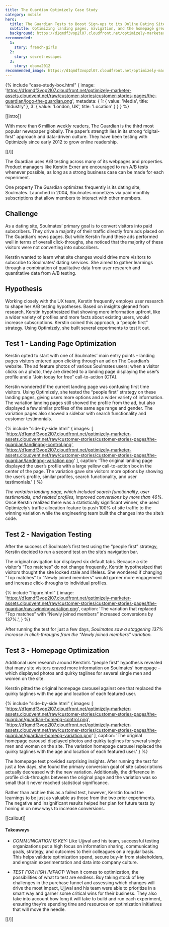 ```yaml
---
title: The Guardian Optimizely Case Study
category: mobile
hero:
  title: The Guardian Tests to Boost Sign-ups to its Online Dating Site
  subtitle: Optimizing landing pages, navigation, and the homepage grew subscriptions
  background: https://d1qmdf3vop2l07.cloudfront.net/optimizely-marketer-assets.cloudvent.net/raw/customer-stories/customer-stories-pages/the-guardian/theguardian-hero.jpg
recommended:
  1:
    story: french-girls
  2:
    story: secret-escapes
  3:
    story: obama2012
recommended_image: https://d1qmdf3vop2l07.cloudfront.net/optimizely-marketer-assets.cloudvent.net/raw/customer-stories/customer-stories-pages/the-guardian/theguardian-hero.jpg
---
```

{% include "case-study-box.html"
  {
    image: 'https://d1qmdf3vop2l07.cloudfront.net/optimizely-marketer-assets.cloudvent.net/raw/customer-stories/customer-stories-pages/the-guardian/logo-the-guardian.png',
    metadata: {
      1: {
        value: 'Media',
        title: 'Industry'
      },
      3: {
        value: 'London, UK',
        title: 'Location'
      }
    }
  }
%}

[[intro]]

With more than 6 million weekly readers, The Guardian is the third most popular newspaper globally. The paper’s strength lies in its strong “digital-first” approach and data-driven culture. They have been testing with Optimizely since early 2012 to grow online readership.

[[/]]

The Guardian uses A/B testing across many of its webpages and properties. Product managers like Kerstin Exner are encouraged to run A/B tests whenever possible, as long as a strong business case can be made for each experiment.

One property The Guardian optimizes frequently is its dating site, Soulmates. Launched in 2004, Soulmates monetizes via paid monthly subscriptions that allow members to interact with other members.

## Challenge

As a dating site, Soulmates’ primary goal is to convert visitors into paid subscribers. They drive a majority of their traffic directly from ads placed on The Guardian’s news pages. But while Kerstin found these ads performed well in terms of overall click-throughs, she noticed that the majority of these visitors were not converting into subscribers.

Kerstin wanted to learn what site changes would drive more visitors to subscribe to Soulmates’ dating services. She aimed to gather learnings through a combination of qualitative data from user research and quantitative data from A/B testing.

## Hypothesis

Working closely with the UX team, Kerstin frequently employs user research to shape her A/B testing hypotheses. Based on insights gleaned from research, Kerstin hypothesized that showing more information upfront, like a wider variety of profiles and more facts about existing users, would increase subscriptions. Kerstin coined this approach, a “people first” strategy. Using Optimizely, she built several experiments to test it out.

## Test 1 - Landing Page Optimization

Kerstin opted to start with one of Soulmates’ main entry points – landing pages visitors entered upon clicking through an ad on The Guardian’s website. The ad feature photos of various Soulmates users; when a visitor clicks on a photo, they are directed to a landing page displaying the user’s profile and a “Join today for free” call-to-action (CTA).

Kerstin wondered if the current landing page was confusing first time visitors. Using Optimizely, she tested the “people first” strategy on these landing pages, giving users more options and a wider variety of information. The variation landing pages still showed the profile from the ad, but also displayed a few similar profiles of the same age range and gender. The variation pages also showed a sidebar with search functionality and customer testimonials.

{% include "side-by-side.html"
  {
    images: [
      'https://d1qmdf3vop2l07.cloudfront.net/optimizely-marketer-assets.cloudvent.net/raw/customer-stories/customer-stories-pages/the-guardian/landingpg-control.png',
      'https://d1qmdf3vop2l07.cloudfront.net/optimizely-marketer-assets.cloudvent.net/raw/customer-stories/customer-stories-pages/the-guardian/landngpg-variation.png'
    ],
    caption: 'The original landing page displayed the user’s profile with a large yellow call-to-action box in the center of the page. The variation gave site visitors more options by showing the user’s profile, similar profiles, search functionality, and user testimonials.'
  }
%}

*The variation landing page, which included search functionality, user testimonials, and related profiles, improved conversions by more than 46%.* Once Kerstin realized there was a statistically significant winner, she used Optimizely’s traffic allocation feature to push 100% of site traffic to the winning variation while the engineering team built the changes into the site’s code.

## Test 2 - Navigation Testing

After the success of Soulmate’s first test using the “people first” strategy, Kerstin decided to run a second test on the site’s navigation bar.

The original navigation bar displayed six default tabs. Because a site visitor’s “Top matches” do not change frequently, Kerstin hypothesized that visitors thought the site looked stale and lifeless. She wondered if changing “Top matches” to “Newly joined members” would garner more engagement and increase click-throughs to individual profiles.

{% include "figure.html"
  {
    image: 'https://d1qmdf3vop2l07.cloudfront.net/optimizely-marketer-assets.cloudvent.net/raw/customer-stories/customer-stories-pages/the-guardian/nav-winningvariation.png',
    caption: 'The variation that replaced “Top matches” with “Newly joined members” increased conversions by 137%.',
  }
%}

After running the test for just a few days, *Soulmates saw a staggering 137% increase in click-throughs from the “Newly joined members” variation.*

## Test 3 - Homepage Optimization

Additional user research around Kerstin’s “people first” hypothesis revealed that many site visitors craved more information on Soulmates’ homepage – which displayed photos and quirky taglines for several single men and women on the site.

Kerstin pitted the original homepage carousel against one that replaced the quirky taglines with the age and location of each featured user.

{% include "side-by-side.html"
  {
    images: [
      'https://d1qmdf3vop2l07.cloudfront.net/optimizely-marketer-assets.cloudvent.net/raw/customer-stories/customer-stories-pages/the-guardian/guardian-homepg-control.png',
      'https://d1qmdf3vop2l07.cloudfront.net/optimizely-marketer-assets.cloudvent.net/raw/customer-stories/customer-stories-pages/the-guardian/guardian-homepg-variation.png'
    ],
    caption: 'The original homepage carousel displayed photos and quirky taglines for several single men and women on the site. The variation homepage carousel replaced the quirky taglines with the age and location of each featured user.'
  }
%}

The homepage test provided surprising insights. After running the test for just a few days, she found the primary conversion goal of site subscriptions actually decreased with the new variation. Additionally, the difference in profile click-throughs between the original page and the variation was so small that it never reached statistical significance.

Rather than archive this as a failed test, however, Kerstin found the learnings to be just as valuable as those from the two prior experiments. The negative and insignificant results helped her plan for future tests by honing in on new ways to increase conversions.

[[callout]]

#### Takeaways

- *COMMUNICATION IS KEY:* Like Ujjwal and his team, successful testing organizations put a high focus on information sharing, communicating goals, strategy, and outcomes to their colleagues on a regular basis. This helps validate optimization spend, secure buy-in from stakeholders, and engrain experimentation and data into company culture.

- *TEST FOR HIGH IMPACT:* When it comes to optimization, the possibilities of what to test are endless. Buy taking stock of key challenges in the purchase funnel and assessing which changes will drive the most impact, Ujjwal and his team were able to prioritize in a smart way and garner some critical wins for their business. They also take into account how long it will take to build and run each experiment, ensuring they’re spending time and resources on optimization initiatives that will move the needle.

[[/]]


